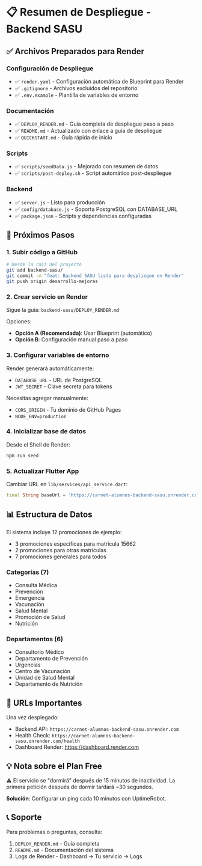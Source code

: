 # 📋 Resumen de Despliegue - Backend SASU

## ✅ Archivos Preparados para Render

### Configuración de Despliegue
- ✅ `render.yaml` - Configuración automática de Blueprint para Render
- ✅ `.gitignore` - Archivos excluidos del repositorio
- ✅ `.env.example` - Plantilla de variables de entorno

### Documentación
- ✅ `DEPLOY_RENDER.md` - Guía completa de despliegue paso a paso
- ✅ `README.md` - Actualizado con enlace a guía de despliegue
- ✅ `QUICKSTART.md` - Guía rápida de inicio

### Scripts
- ✅ `scripts/seedData.js` - Mejorado con resumen de datos
- ✅ `scripts/post-deploy.sh` - Script automático post-despliegue

### Backend
- ✅ `server.js` - Listo para producción
- ✅ `config/database.js` - Soporta PostgreSQL con DATABASE_URL
- ✅ `package.json` - Scripts y dependencias configuradas

## 🚀 Próximos Pasos

### 1. Subir código a GitHub

```bash
# Desde la raíz del proyecto
git add backend-sasu/
git commit -m "feat: Backend SASU listo para despliegue en Render"
git push origin desarrollo-mejoras
```

### 2. Crear servicio en Render

Sigue la guía: `backend-sasu/DEPLOY_RENDER.md`

Opciones:
- **Opción A (Recomendada)**: Usar Blueprint (automático)
- **Opción B**: Configuración manual paso a paso

### 3. Configurar variables de entorno

Render generará automáticamente:
- `DATABASE_URL` - URL de PostgreSQL
- `JWT_SECRET` - Clave secreta para tokens

Necesitas agregar manualmente:
- `CORS_ORIGIN` - Tu dominio de GitHub Pages
- `NODE_ENV=production`

### 4. Inicializar base de datos

Desde el Shell de Render:
```bash
npm run seed
```

### 5. Actualizar Flutter App

Cambiar URL en `lib/services/api_service.dart`:
```dart
final String baseUrl = 'https://carnet-alumnos-backend-sasu.onrender.com';
```

## 📊 Estructura de Datos

El sistema incluye 12 promociones de ejemplo:
- 3 promociones específicas para matrícula 15662
- 2 promociones para otras matrículas
- 7 promociones generales para todos

### Categorías (7)
- Consulta Médica
- Prevención
- Emergencia
- Vacunación
- Salud Mental
- Promoción de Salud
- Nutrición

### Departamentos (6)
- Consultorio Médico
- Departamento de Prevención
- Urgencias
- Centro de Vacunación
- Unidad de Salud Mental
- Departamento de Nutrición

## 🔗 URLs Importantes

Una vez desplegado:
- Backend API: `https://carnet-alumnos-backend-sasu.onrender.com`
- Health Check: `https://carnet-alumnos-backend-sasu.onrender.com/health`
- Dashboard Render: https://dashboard.render.com

## 💡 Nota sobre el Plan Free

⚠️ El servicio se "dormirá" después de 15 minutos de inactividad.
La primera petición después de dormir tardará ~30 segundos.

**Solución**: Configurar un ping cada 10 minutos con UptimeRobot.

## 📞 Soporte

Para problemas o preguntas, consulta:
1. `DEPLOY_RENDER.md` - Guía completa
2. `README.md` - Documentación del sistema
3. Logs de Render - Dashboard → Tu servicio → Logs

